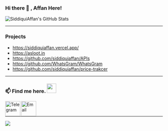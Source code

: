 ### Hi there 👋 , Affan Here!

![SiddiquiAffan's GitHub Stats](https://github-readme-stats.vercel.app/api?username=siddiquiaffan&show_icons=true&theme=dracula&title_color=CDE545&count_private=true&icon_color=CDE545&hide=["issues"])

<p align="left"> </p>


------------------------------------------  
### Projects  
* https://siddiquiaffan.vercel.app/
* https://asloot.in
* https://github.com/siddiquiaffan/APIs  
* https://github.com/WhatsGram/WhatsGram
* https://github.com/siddiquiaffan/price-trakcer
------------------------------------------  

### 📫 Find me here. <img src="https://media.giphy.com/media/WUlplcMpOCEmTGBtBW/giphy.gif" width="30"> 
<div style="display-flex">
<a href="https://t.me/AffanTheBest"> <img align="left" width="48px" src="https://github.com/siddiquiaffan/siddiquiaffan/blob/main/telegram.svg" title="Telegram"/></a>
<a href="mailto:affan@duck.com"> <img align="left" width="48px" src="https://img.icons8.com/nolan/64/email.png" title="Email"/> </a><br>
</div>&nbsp;
&nbsp;
&nbsp;

-------------------------------------------

<img style="align-center" src="https://github-readme-stats.lostgirljourney.vercel.app/api/top-langs/?username=siddiquiaffan&layout=compact&show_icons=true&theme=dracula&title_color=CDE545&count_private=true&icon_color=CDE545">
